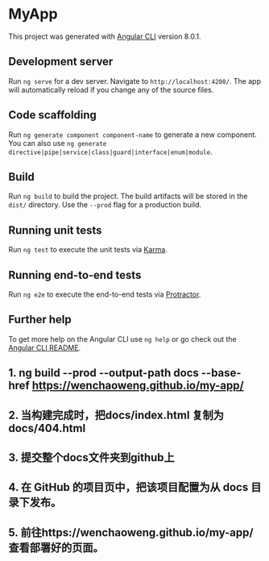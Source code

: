 # MyApp

This project was generated with [Angular CLI](https://github.com/angular/angular-cli) version 8.0.1.

## Development server

Run `ng serve` for a dev server. Navigate to `http://localhost:4200/`. The app will automatically reload if you change any of the source files.

## Code scaffolding

Run `ng generate component component-name` to generate a new component. You can also use `ng generate directive|pipe|service|class|guard|interface|enum|module`.

## Build

Run `ng build` to build the project. The build artifacts will be stored in the `dist/` directory. Use the `--prod` flag for a production build.

## Running unit tests

Run `ng test` to execute the unit tests via [Karma](https://karma-runner.github.io).

## Running end-to-end tests

Run `ng e2e` to execute the end-to-end tests via [Protractor](http://www.protractortest.org/).

## Further help

To get more help on the Angular CLI use `ng help` or go check out the [Angular CLI README](https://github.com/angular/angular-cli/blob/master/README.md).

## 1. ng build --prod --output-path docs --base-href https://wenchaoweng.github.io/my-app/
## 2. 当构建完成时，把docs/index.html 复制为 docs/404.html
## 3. 提交整个docs文件夹到github上
## 4. 在 GitHub 的项目页中，把该项目配置为从 docs 目录下发布。
## 5. 前往https://wenchaoweng.github.io/my-app/查看部署好的页面。